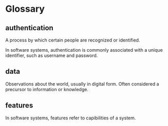 # Glossary

## authentication
A process by which certain people are recognized or identified. 

In software systems, authentication is commonly associated with a unique identifier, such as username and password.

## data
Observations about the world, usually in digital form.  Often considered a precursor to information or knowledge.

## features
In software systems, features refer to capibilities of a system.
